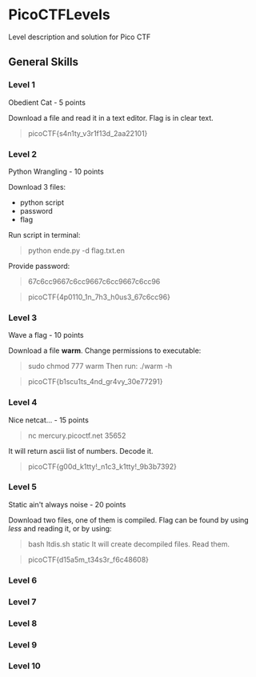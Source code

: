 # PicoCTFLevels
Level description and solution for Pico CTF


## General Skills

### Level 1
Obedient Cat - 5 points

Download a file and read it in a text editor. Flag is in clear text.

> picoCTF{s4n1ty_v3r1f13d_2aa22101}

### Level 2
Python Wrangling - 10 points

Download 3 files:
- python script
- password
- flag

Run script in terminal:
> python ende.py -d flag.txt.en
  
Provide password:
> 67c6cc9667c6cc9667c6cc9667c6cc96

> picoCTF{4p0110_1n_7h3_h0us3_67c6cc96}

### Level 3
Wave a flag - 10 points

Download a file **warm**.
Change permissions to executable:
> sudo chmod 777 warm
Then run:
> ./warm -h
 
> picoCTF{b1scu1ts_4nd_gr4vy_30e77291}

### Level 4
Nice netcat... - 15 points

> nc mercury.picoctf.net 35652

It will return ascii list of numbers. Decode it.

> picoCTF{g00d_k1tty!_n1c3_k1tty!_9b3b7392}


### Level 5
Static ain't always noise - 20 points

Download two files, one of them is compiled.
Flag can be found by using *less* and reading it, or by using:
> bash ltdis.sh static
It will create decompiled files. Read them.

> picoCTF{d15a5m_t34s3r_f6c48608}



### Level 6
### Level 7
### Level 8
### Level 9
### Level 10
